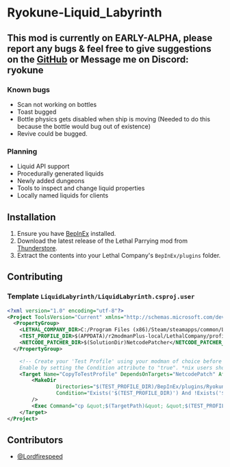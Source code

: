 # Ryokune-Liquid_Labyrinth

## This mod is currently on EARLY-ALPHA, please report any bugs & feel free to give suggestions on the [GitHub](https://github.com/VisualError/LiquidLabyrinth) or Message me on Discord: ryokune

### Known bugs
- Scan not working on bottles
- Toast bugged
- Bottle physics gets disabled when ship is moving (Needed to do this because the bottle would bug out of existence)
- Revive could be bugged.

### Planning
- Liquid API support
- Procedurally generated liquids
- Newly added dungeons
- Tools to inspect and change liquid properties
- Locally named liquids for clients

## Installation

1. Ensure you have [BepInEx](https://thunderstore.io/c/lethal-company/p/BepInEx/BepInExPack/) installed.
2. Download the latest release of the Lethal Parrying mod from [Thunderstore](https://thunderstore.io/c/lethal-company/p/Ryokune/LiquidLabyrinth).
3. Extract the contents into your Lethal Company's `BepInEx/plugins` folder.

## Contributing

### Template `LiquidLabyrinth/LiquidLabyrinth.csproj.user`
```xml
<?xml version="1.0" encoding="utf-8"?>
<Project ToolsVersion="Current" xmlns="http://schemas.microsoft.com/developer/msbuild/2003">
  <PropertyGroup>
    <LETHAL_COMPANY_DIR>C:/Program Files (x86)/Steam/steamapps/common/Lethal Company</LETHAL_COMPANY_DIR>
    <TEST_PROFILE_DIR>$(APPDATA)/r2modmanPlus-local/LethalCompany/profiles/Test Liquid Labyrinth</TEST_PROFILE_DIR>
    <NETCODE_PATCHER_DIR>$(SolutionDir)NetcodePatcher</NETCODE_PATCHER_DIR>
  </PropertyGroup>

    <!-- Create your 'Test Profile' using your modman of choice before enabling this. 
    Enable by setting the Condition attribute to "true". *nix users should switch out `copy` for `cp`. -->
    <Target Name="CopyToTestProfile" DependsOnTargets="NetcodePatch" AfterTargets="PostBuildEvent" Condition="false">
        <MakeDir
                Directories="$(TEST_PROFILE_DIR)/BepInEx/plugins/Ryokune-Liquid_Labyrinth"
                Condition="Exists('$(TEST_PROFILE_DIR)') And !Exists('$(TEST_PROFILE_DIR)/BepInEx/plugins/Ryokune-Liquid_Labyrinth')"
        />
        <Exec Command="cp &quot;$(TargetPath)&quot; &quot;$(TEST_PROFILE_DIR)/BepInEx/plugins/Ryokune-Liquid_Labyrinth/&quot;" />
    </Target>
</Project>
```

## Contributors

- [@Lordfirespeed](https://github.com/Lordfirespeed)
